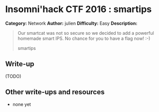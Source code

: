 # Insomni'hack CTF 2016 : smartips

**Category:** Network
**Author:** julien
**Difficulty:** Easy
**Description:**

> Our smartcat was not so secure so we decided to add a powerful homemade smart IPS. No chance for you to have a flag now! :-) 
> 
> smartips

## Write-up

(TODO)

## Other write-ups and resources

* none yet
